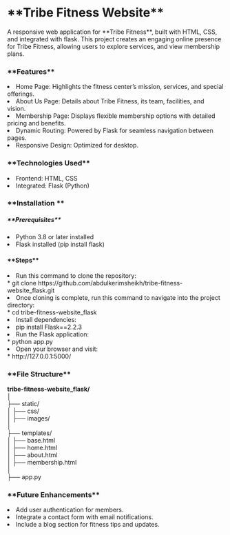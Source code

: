 <h1>**Tribe Fitness Website**</h1>
A responsive web application for **Tribe Fitness**, built with HTML, CSS, and integrated with flask.
This project creates an engaging online presence for Tribe Fitness, allowing users to explore services, and view membership plans.

<h3>**Features**</h3>
<li>Home Page: Highlights the fitness center’s mission, services, and special offerings.</li>  
<li>About Us Page: Details about Tribe Fitness, its team, facilities, and vision.</li>   
<li>Membership Page: Displays flexible membership options with detailed pricing and benefits.</li>   
<li>Dynamic Routing: Powered by Flask for seamless navigation between pages.</li>   
<li>Responsive Design: Optimized for desktop.</li>   

<h3>**Technologies Used**</h3>
<li>Frontend: HTML, CSS</li> 
<li>Integrated: Flask (Python)</li> 

<h3>**Installation **</h3>
<h5>**Prerequisites**</h5>
<li>Python 3.8 or later installed</li> 
<li>Flask installed (pip install flask)</li> 

<h4>**Steps**</h4>
<li>Run this command to clone the repository:</li> 
* git clone https://github.com/abdulkerimsheikh/tribe-fitness-website_flask.git 
<li>Once cloning is complete, run this command to navigate into the project directory:</li> 
* cd tribe-fitness-website_flask  
<li>Install dependencies:</li> 
<li>pip install Flask==2.2.3</li> 
<li>Run the Flask application:</li> 
* python app.py  
<li>Open your browser and visit:</li> 
* http://127.0.0.1:5000/

<h3>**File Structure**</h3>

**tribe-fitness-website_flask/**  
│  
├── static/  
│   ├── css/  
│   ├── images/  
│  
├── templates/  
│   ├── base.html  
│   ├── home.html  
│   ├── about.html  
│   ├── membership.html  
│  
├── app.py  
  
<h3>**Future Enhancements**</h3>
<li>Add user authentication for members.</li>
<li>Integrate a contact form with email notifications.</li>
<li>Include a blog section for fitness tips and updates.</li>
